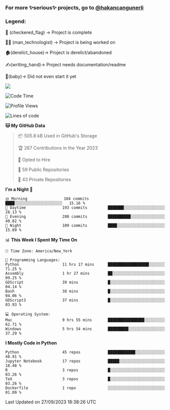 ### For more ✨serious✨ projects, go to [@hakancangunerli](https://github.com/hakancangunerli)


### Legend:


🏁 (checkered_flag) -> Project is complete

👨‍💻 (man_technologist)   -> Project is being worked on

🏚️(derelict_house)-> Project is derelict/abandoned

✍️(writing_hand)-> Project needs documentation/readme

👶(baby)-> Did not even start it yet

![](https://github-readme-stats.vercel.app/api/top-langs/?username=hakancangunerli&layout=compact&hide=tex,html,shell,CSS,Ruby,Makefile,EmberScript,MATLAB,C&langs_count=6&exclude_repo=2015-csharp,gt_code,gsu_code,uga_code,uga_robotics)

<!--START_SECTION:waka-->
![Code Time](http://img.shields.io/badge/Code%20Time-529%20hrs%2039%20mins-blue)

![Profile Views](http://img.shields.io/badge/Profile%20Views-3-blue)

![Lines of code](https://img.shields.io/badge/From%20Hello%20World%20I%27ve%20Written-3.1%20million%20lines%20of%20code-blue)

**🐱 My GitHub Data** 

> 📦 505.8 kB Used in GitHub's Storage 
 > 
> 🏆 267 Contributions in the Year 2023
 > 
> 💼 Opted to Hire
 > 
> 📜 59 Public Repositories 
 > 
> 🔑 43 Private Repositories 
 > 
**I'm a Night 🦉** 

```text
🌞 Morning                104 commits         ████░░░░░░░░░░░░░░░░░░░░░   15.16 % 
🌆 Daytime                193 commits         ███████░░░░░░░░░░░░░░░░░░   28.13 % 
🌃 Evening                280 commits         ██████████░░░░░░░░░░░░░░░   40.82 % 
🌙 Night                  109 commits         ████░░░░░░░░░░░░░░░░░░░░░   15.89 % 
```


📊 **This Week I Spent My Time On** 

```text
🕑︎ Time Zone: America/New_York

💬 Programming Languages: 
Python                   11 hrs 17 mins      ██████████████████░░░░░░░   71.25 % 
Assembly                 1 hr 27 mins        ██░░░░░░░░░░░░░░░░░░░░░░░   09.25 % 
GDScript                 39 mins             █░░░░░░░░░░░░░░░░░░░░░░░░   04.14 % 
Bash                     38 mins             █░░░░░░░░░░░░░░░░░░░░░░░░   04.06 % 
GDScript3                37 mins             █░░░░░░░░░░░░░░░░░░░░░░░░   03.93 % 

💻 Operating System: 
Mac                      9 hrs 55 mins       ████████████████░░░░░░░░░   62.71 % 
Windows                  5 hrs 54 mins       █████████░░░░░░░░░░░░░░░░   37.29 % 
```

**I Mostly Code in Python** 

```text
Python                   45 repos            ████████████░░░░░░░░░░░░░   48.91 % 
Jupyter Notebook         17 repos            █████░░░░░░░░░░░░░░░░░░░░   18.48 % 
R                        3 repos             █░░░░░░░░░░░░░░░░░░░░░░░░   03.26 % 
TeX                      3 repos             █░░░░░░░░░░░░░░░░░░░░░░░░   03.26 % 
Dockerfile               1 repo              ░░░░░░░░░░░░░░░░░░░░░░░░░   01.09 % 
```




 Last Updated on 27/09/2023 18:38:26 UTC
<!--END_SECTION:waka-->



